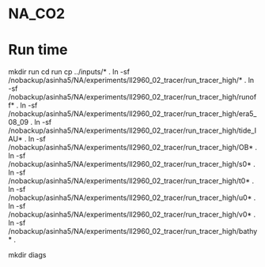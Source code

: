 # NA_CO2
# Run time
 mkdir run
 cd run
 cp ../inputs/* .
 ln -sf /nobackup/asinha5/NA/experiments/ll2960_02_tracer/run_tracer_high/* .
 ln -sf /nobackup/asinha5/NA/experiments/ll2960_02_tracer/run_tracer_high/runoff* .
 ln -sf /nobackup/asinha5/NA/experiments/ll2960_02_tracer/run_tracer_high/era5_08_09 .
 ln -sf /nobackup/asinha5/NA/experiments/ll2960_02_tracer/run_tracer_high/tide_IAU* .
 ln -sf /nobackup/asinha5/NA/experiments/ll2960_02_tracer/run_tracer_high/OB* .
 ln -sf /nobackup/asinha5/NA/experiments/ll2960_02_tracer/run_tracer_high/s0* .
 ln -sf /nobackup/asinha5/NA/experiments/ll2960_02_tracer/run_tracer_high/t0* .
 ln -sf /nobackup/asinha5/NA/experiments/ll2960_02_tracer/run_tracer_high/u0* .
 ln -sf /nobackup/asinha5/NA/experiments/ll2960_02_tracer/run_tracer_high/v0* .
 ln -sf /nobackup/asinha5/NA/experiments/ll2960_02_tracer/run_tracer_high/bathy* .

 mkdir diags
